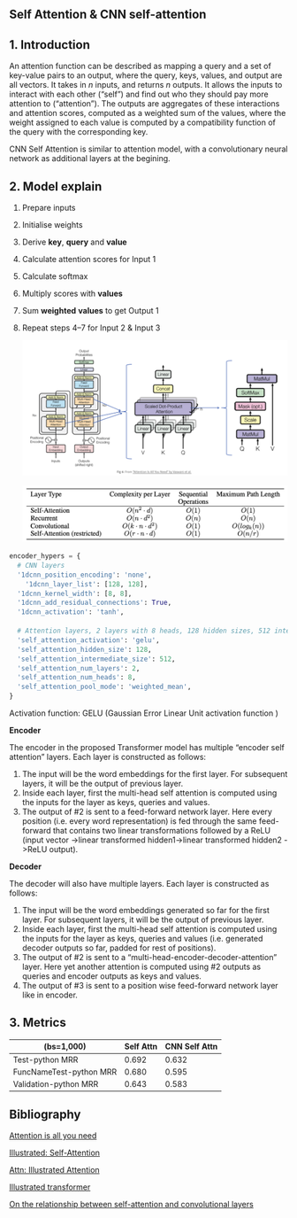 
## Self Attention & CNN self-attention
## 1. Introduction

An attention function can be described as mapping a query and a set of key-value pairs to an output, where the query, keys, values, and output are all vectors. It takes in *n* inputs, and returns *n* outputs. It allows the inputs to interact with each other (“self”) and find out who they should pay more attention to (“attention”). The outputs are aggregates of these interactions and attention scores, computed as a weighted sum of the values, where the weight assigned to each value is computed by a compatibility function of the query with the corresponding key.

CNN Self Attention is similar to attention model, with a convolutionary neural network as additional layers at the begining.




## 2. Model explain
1. Prepare inputs

2. Initialise weights

3. Derive **key**, **query** and **value**

4. Calculate attention scores for Input 1

5. Calculate softmax

6. Multiply scores with **values**

7. Sum **weighted** **values** to get Output 1

8. Repeat steps 4–7 for Input 2 & Input 3

   ![image-20200508190210159](image/1.png)

   

   ![image-20200508145035167](image/2.png)

   

```python
encoder_hypers = {
  # CNN layers
  '1dcnn_position_encoding': 'none',
	'1dcnn_layer_list': [128, 128],
  '1dcnn_kernel_width': [8, 8], 
  '1dcnn_add_residual_connections': True,
  '1dcnn_activation': 'tanh',
  
  # Attention layers, 2 layers with 8 heads, 128 hidden sizes, 512 intermediate sizes
  'self_attention_activation': 'gelu',
  'self_attention_hidden_size': 128,
  'self_attention_intermediate_size': 512,
  'self_attention_num_layers': 2,
  'self_attention_num_heads': 8,
  'self_attention_pool_mode': 'weighted_mean',
}
```

Activation function: GELU (Gaussian Error Linear Unit activation function )



**Encoder**

The encoder in the proposed Transformer model has multiple “encoder self attention” layers. Each layer is constructed as follows:

1. The input will be the word embeddings for the first layer. For subsequent layers, it will be the output of previous layer.
2. Inside each layer, first the multi-head self attention is computed using the inputs for the layer as keys, queries and values.
3. The output of #2 is sent to a feed-forward network layer. Here every position (i.e. every word representation) is fed through the same feed-forward that contains two linear transformations followed by a ReLU (input vector ->linear transformed hidden1->linear transformed hidden2 ->ReLU output).

**Decoder**

The decoder will also have multiple layers. Each layer is constructed as follows:

1. The input will be the word embeddings generated so far for the first layer. For subsequent layers, it will be the output of previous layer.
2. Inside each layer, first the multi-head self attention is computed using the inputs for the layer as keys, queries and values (i.e. generated decoder outputs so far, padded for rest of positions).
3. The output of #2 is sent to a “multi-head-encoder-decoder-attention” layer. Here yet another attention is computed using #2 outputs as queries and encoder outputs as keys and values.
4. The output of #3 is sent to a position wise feed-forward network layer like in encoder.

## 3. Metrics  

| (bs=1,000)              | Self Attn | CNN Self Attn |
| ----------------------- | --------- | ------------- |
| Test-python MRR         | 0.692     | 0.632         |
| FuncNameTest-python MRR | 0.680     | 0.595         |
| Validation-python MRR   | 0.643     | 0.583         |


## Bibliography

<a href="https://arxiv.org/pdf/1706.03762.pdf">Attention is all you need</a>

<a href="https://towardsdatascience.com/illustrated-self-attention-2d627e33b20a">Illustrated: Self-Attention</a>

<a href="https://towardsdatascience.com/attn-illustrated-attention-5ec4ad276ee3">Attn: Illustrated Attention</a>

<a href="https://jalammar.github.io/illustrated-transformer/">Illustrated transformer</a>

<a href="https://openreview.net/pdf?id=HJlnC1rKPB">On the relationship between self-attention and convolutional layers</a>

